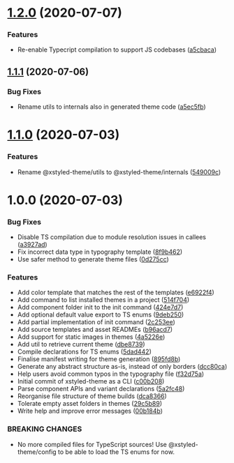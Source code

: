 # [1.2.0](https://github.com/La-Javaness/xstyled-theme-cli/compare/v1.1.1...v1.2.0) (2020-07-07)


### Features

* Re-enable Typecript compilation to support JS codebases ([a5cbaca](https://github.com/La-Javaness/xstyled-theme-cli/commit/a5cbaca8344cb0da9c8007e53dca5cbf8f13c666))

## [1.1.1](https://github.com/La-Javaness/xstyled-theme-cli/compare/v1.1.0...v1.1.1) (2020-07-06)


### Bug Fixes

* Rename utils to internals also in generated theme code ([a5ec5fb](https://github.com/La-Javaness/xstyled-theme-cli/commit/a5ec5fb1c49d957249417b2319bb6172b7e9eae1))

# [1.1.0](https://github.com/La-Javaness/xstyled-theme-cli/compare/v1.0.0...v1.1.0) (2020-07-03)


### Features

* Rename @xstyled-theme/utils to @xstyled-theme/internals ([549009c](https://github.com/La-Javaness/xstyled-theme-cli/commit/549009c2468734cdbf8508d67fad9907e64064c9))

# 1.0.0 (2020-07-03)


### Bug Fixes

* Disable TS compilation due to module resolution issues in callees ([a3927ad](https://github.com/La-Javaness/xstyled-theme-cli/commit/a3927add0cd69160a4646c546185f28ca59b46e1))
* Fix incorrect data type in typography template ([8f9b462](https://github.com/La-Javaness/xstyled-theme-cli/commit/8f9b462e52e36b077da57ce646fe7129b924a586))
* Use safer method to generate theme files ([0d275cc](https://github.com/La-Javaness/xstyled-theme-cli/commit/0d275ccba63de94fdd4efc781e8dd3097cd58769))


### Features

* Add color template that matches the rest of the templates ([e6922f4](https://github.com/La-Javaness/xstyled-theme-cli/commit/e6922f4165899320acfa0b1e34ed64047ddd500e))
* Add command to list installed themes in a project ([514f704](https://github.com/La-Javaness/xstyled-theme-cli/commit/514f70446f4ef415acc5d96831f89e21a3f3374f))
* Add component folder init to the init command ([424e7d7](https://github.com/La-Javaness/xstyled-theme-cli/commit/424e7d7eef549b632c1df8f773bc8609b90e846c))
* Add optional default value export to TS enums ([9deb250](https://github.com/La-Javaness/xstyled-theme-cli/commit/9deb250d7b08b779f76b2069e3c5cb91336f7a0f))
* Add partial implementation of init command ([2c253ee](https://github.com/La-Javaness/xstyled-theme-cli/commit/2c253ee308ece652a82f3ed642eb70a3da3ffa48))
* Add source templates and asset READMEs ([b96acd7](https://github.com/La-Javaness/xstyled-theme-cli/commit/b96acd778864415f76b9b828b3c5582fdb7723af))
* Add support for static images in themes ([4a5226e](https://github.com/La-Javaness/xstyled-theme-cli/commit/4a5226eccc59f65a6512471d2654cd9e3298ff3d))
* Add util to retrieve current theme ([dbe8739](https://github.com/La-Javaness/xstyled-theme-cli/commit/dbe873980480104085f0795986b5c3c038973976))
* Compile declarations for TS enums ([5dad442](https://github.com/La-Javaness/xstyled-theme-cli/commit/5dad442df6d25f248880366b9b959acea9b0d57b))
* Finalise manifest writing for theme generation ([895fd8b](https://github.com/La-Javaness/xstyled-theme-cli/commit/895fd8bf4dad2509e3a67fab97e3ce1161b5f461))
* Generate any abstract structure as-is, instead of only borders ([dcc80ca](https://github.com/La-Javaness/xstyled-theme-cli/commit/dcc80ca5688c7315b60e917a0cad4b7b26bb1256))
* Help users avoid common typos in the typography file ([f32d75a](https://github.com/La-Javaness/xstyled-theme-cli/commit/f32d75a7db1a64c134136090b38108c4a1b1893d))
* Initial commit of xstyled-theme as a CLI ([c00b208](https://github.com/La-Javaness/xstyled-theme-cli/commit/c00b208708eeacbd7ff0289b3378953f4f11be18))
* Parse component APIs and variant declarations ([5a2fc48](https://github.com/La-Javaness/xstyled-theme-cli/commit/5a2fc48d8dfe0b44d88764fceb24f5f2d44b0a1c))
* Reorganise file structure of theme builds ([dca8366](https://github.com/La-Javaness/xstyled-theme-cli/commit/dca836696a569a41d08da9c3f808373d24f4db50))
* Tolerate empty asset folders in themes ([29c5b89](https://github.com/La-Javaness/xstyled-theme-cli/commit/29c5b89d077da6cb73ec5870f4ecfab477bd035a))
* Write help and improve error messages ([00b184b](https://github.com/La-Javaness/xstyled-theme-cli/commit/00b184b303184cf12fa939a03a941401aed22e51))


### BREAKING CHANGES

* No more compiled files for TypeScript sources! Use 
@xstyled-theme/config to be able to load the TS enums for now.
